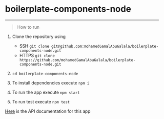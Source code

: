 # boilerplate-components-node

---

> How to run

1. Clone the repository using

   - SSH `git clone git@github.com:mohamedGamalAbuGalala/boilerplate-components-node.git`
   - HTTPS `git clone https://github.com/mohamedGamalAbuGalala/boilerplate-components-node.git`

2. `cd boilerplate-components-node`
3. To install dependencies execute `npm i`
4. To run the app execute `npm start`
5. To run test execute `npm test`

[Here](https://documenter.getpostman.com/view/792095/S1TVYdkD?version=latest) is the API documentation for this app
